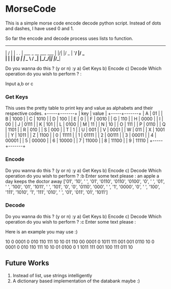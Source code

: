 # MorseCode

This is a simple morse code encode decode python script.
Instead of dots and dashes, I have used 0 and 1.

So far the encode and decode process uses lists to function.


___  ___
|  \/  |
| .  . | ___  _ __ ___  ___ 
| |\/| |/ _ \| '__/ __|/ _ \
| |  | | (_) | |  \__ \  __/
\_|  |_/\___/|_|  |___/\___|


Do you wanna do this ? (y or n) :y
a) Get Keys
b) Encode
c) Decode
Which operation do you wish to perform ? :


Input a,b or c

### Get Keys
This uses the pretty table to print key and value as alphabets and their respective codes.
+-----+-------+
| key | value |
+-----+-------+
|  A  |   01  |
|  B  |  1000 |
|  C  |  1010 |
|  D  |  100  |
|  E  |   0   |
|  F  |  0010 |
|  G  |  110  |
|  H  |  0000 |
|  I  |   00  |
|  J  |  0111 |
|  K  |  101  |
|  L  |  0100 |
|  M  |   11  |
|  N  |   10  |
|  O  |  111  |
|  P  |  0110 |
|  Q  |  1101 |
|  R  |  010  |
|  S  |  000  |
|  T  |   1   |
|  U  |  001  |
|  V  |  0001 |
|  W  |  011  |
|  X  |  1001 |
|  Y  |  1011 |
|  Z  |  1100 |
|  0  | 11111 |
|  1  | 01111 |
|  2  | 00111 |
|  3  | 00011 |
|  4  | 00001 |
|  5  | 00000 |
|  6  | 10000 |
|  7  | 11000 |
|  8  | 11100 |
|  9  | 11110 |
+-----+-------+


### Encode
Do you wanna do this ? (y or n) :y
a) Get Keys
b) Encode
c) Decode
Which operation do you wish to perform ? :b
Enter some text please : an apple a day keeps the doctor away
['01', '10', ' ', '01', '0110', '0110', '0100', '0', ' ', '01', ' ', '100', '01', '1011', ' ', '101', '0', '0', '0110', '000', ' ', '1', '0000', '0', ' ', '100', '111', '1010', '1', '111', '010', ' ', '01', '011', '01', '1011']

### Decode
Do you wanna do this ? (y or n) :y
a) Get Keys
b) Encode
c) Decode
Which operation do you wish to perform ? :c
Enter some text please : 

Here is an example you may use :) 

10 0 0001 0 010  110 111 10 10 01  110 00 0001 0  1011 111 001  001 0110  10 0 0001 0 010  110 111 10 10 01  0100 0 1  1011 111 001  100 111 011 10



## Future Works
1) Instead of list, use strings intelligently
2) A dictionary based implementation of the databank maybe :)

 

